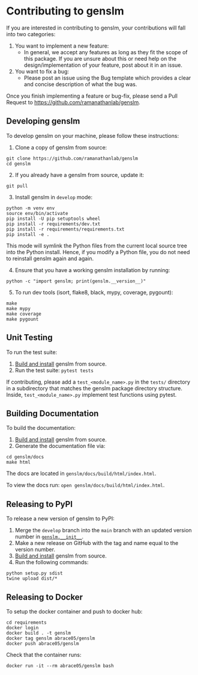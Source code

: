 # Contributing to genslm

If you are interested in contributing to genslm, your contributions will fall into two categories:

1. You want to implement a new feature:
    - In general, we accept any features as long as they fit the scope of this package. If you are unsure about this or need help on the design/implementation of your feature, post about it in an issue.
2. You want to fix a bug:
    - Please post an issue using the Bug template which provides a clear and concise description of what the bug was.

Once you finish implementing a feature or bug-fix, please send a Pull Request to https://github.com/ramanathanlab/genslm.

## Developing genslm

To develop genslm on your machine, please follow these instructions:


1. Clone a copy of genslm from source:

```
git clone https://github.com/ramanathanlab/genslm
cd genslm
```

2. If you already have a genslm from source, update it:

```
git pull
```

3. Install genslm in `develop` mode:

```
python -m venv env
source env/bin/activate
pip install -U pip setuptools wheel
pip install -r requirements/dev.txt
pip install -r requirements/requirements.txt
pip install -e .
```

This mode will symlink the Python files from the current local source tree into the Python install.
Hence, if you modify a Python file, you do not need to reinstall genslm again and again.

4. Ensure that you have a working genslm installation by running:

```
python -c "import genslm; print(genslm.__version__)"
```

5. To run dev tools (isort, flake8, black, mypy, coverage, pygount):

```
make
make mypy
make coverage
make pygount
```

## Unit Testing

To run the test suite:

1. [Build and install](#developing-genslm) genslm from source.
2. Run the test suite: `pytest tests`

If contributing, please add a `test_<module_name>.py` in the `tests/` directory
in a subdirectory that matches the genslm package directory structure. Inside,
`test_<module_name>.py` implement test functions using pytest.

## Building Documentation

To build the documentation:

1. [Build and install](#developing-genslm) genslm from source.
2. Generate the documentation file via:
```
cd genslm/docs
make html
```
The docs are located in `genslm/docs/build/html/index.html`.

To view the docs run: `open genslm/docs/build/html/index.html`.

## Releasing to PyPI

To release a new version of genslm to PyPI:

1. Merge the `develop` branch into the `main` branch with an updated version number in [`genslm.__init__`](https://github.com/ramanathanlab/genslm/blob/main/genslm/__init__.py).
2. Make a new release on GitHub with the tag and name equal to the version number.
3. [Build and install](#developing-genslm) genslm from source.
4. Run the following commands:
```
python setup.py sdist
twine upload dist/*
```

## Releasing to Docker
To setup the docker container and push to docker hub:
```
cd requirements
docker login
docker build . -t genslm
docker tag genslm abrace05/genslm
docker push abrace05/genslm
```

Check that the container runs:
```
docker run -it --rm abrace05/genslm bash
```